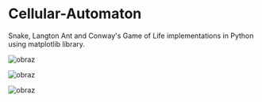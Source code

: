 # Cellular-Automaton
Snake, Langton Ant and Conway's Game of Life implementations in Python using matplotlib library.



![obraz](https://github.com/julgitt/Cellular-Automaton/assets/95649808/19427cb4-f6bd-432b-a704-75b69a0c1fa9)


![obraz](https://github.com/julgitt/Cellular-Automaton/assets/95649808/48b5f06d-6df3-416c-8c2f-2233bf661451)

![obraz](https://github.com/julgitt/Cellular-Automaton/assets/95649808/a7caae62-dd2a-4ef6-9d93-8973692cdcda)




